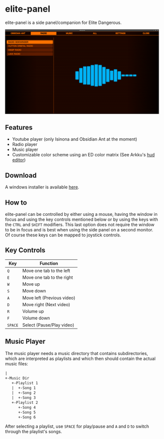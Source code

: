 elite-panel
===========

elite-panel is a side panel/companion for Elite Dangerous.

![Screenshot](https://raw.githubusercontent.com/Rahix/elite-panel/master/Screenshot.png)

## Features ##
* Youtube player (only Isinona and Obsidian Ant at the moment)
* Radio player
* Music player
* Customizable color scheme using an ED color matrix (See Arkku's [hud editor](http://arkku.com/elite/hud_editor/))

## Download ##
A windows installer is available [here](https://github.com/Rahix/elite-panel/releases/tag/v0.1.1).

## How to ##
elite-panel can be controlled by either using a mouse, having the window in focus and using the key controls mentioned below or
by using the keys with the `CTRL` and `SHIFT` modifiers. This last option does not require the window to be in focus and is best when using the side panel on a second monitor.
Of course these keys can be mapped to joystick controls.

## Key Controls ##

Key | Function
--- | ---
`Q` | Move one tab to the left
`E` | Move one tab to the right
`W` | Move up
`S` | Move down
`A` | Move left (Previous video)
`D` | Move right (Next video)
`R` | Volume up
`F` | Volume down
`SPACE` | Select (Pause/Play video)

## Music Player ##

The music player needs a music directory that contains subdirectories, which are interpreted as playlists and which then should contain the actual music files:  

```
|
+-Music Dir
   +-Playlist 1
   |  +-Song 1
   |  +-Song 2
   |  +-Song 3
   +-Playlist 2
      +-Song 4
      +-Song 5
      +-Song 6
```

After selecting a playlist, use `SPACE` for play/pause and `A` and `D` to switch through the playlist's songs.
